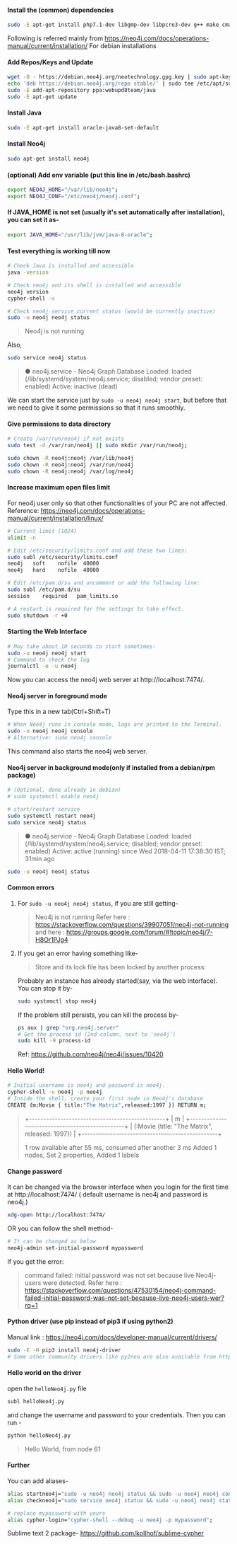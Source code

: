 #### Install the (common) dependencies
```bash
sudo -E apt-get install php7.1-dev libgmp-dev libpcre3-dev g++ make cmake libssl-dev openssl
```
Following is referred mainly from https://neo4j.com/docs/operations-manual/current/installation/
For debian installations

#### Add Repos/Keys and Update
```bash
wget -O - https://debian.neo4j.org/neotechnology.gpg.key | sudo apt-key add -
echo 'deb https://debian.neo4j.org/repo stable/' | sudo tee /etc/apt/sources.list.d/neo4j.list
sudo -E add-apt-repository ppa:webupd8team/java
sudo -E apt-get update 
```

#### Install Java
```bash
sudo -E apt-get install oracle-java8-set-default
```

#### Install Neo4j
```bash
sudo apt-get install neo4j
```

#### (optional) Add env variable (put this line in /etc/bash.bashrc)
```bash
export NEO4J_HOME="/var/lib/neo4j";
export NEO4J_CONF="/etc/neo4j/neo4j.conf";

```

#### If JAVA_HOME is not set (usually it's set automatically after installation), you can set it as-
```bash
export JAVA_HOME="/usr/lib/jvm/java-8-oracle";
```

#### Test everything is working till now
```bash
# Check Java is installed and accessible
java -version

# Check neo4j and its shell is installed and accessible
neo4j version
cypher-shell -v

# Check neo4j service current status (would be currently inactive)
sudo -u neo4j neo4j status
```
> Neo4j is not running

Also,
```bash
sudo service neo4j status
```
> ● neo4j.service - Neo4j Graph Database
>    Loaded: loaded (/lib/systemd/system/neo4j.service; disabled; vendor preset: enabled)
>    Active: inactive (dead)

We can start the service just by `sudo -u neo4j neo4j start`, but before that we need to give it some permissions so that it runs smoothly.


#### Give permissions to data directory
```bash
# Create /var/run/neo4j if not exists
sudo test -d /var/run/neo4j || sudo mkdir /var/run/neo4j;

sudo chown -R neo4j:neo4j /var/lib/neo4j
sudo chown -R neo4j:neo4j /var/run/neo4j
sudo chown -R neo4j:neo4j /var/log/neo4j

```
#### Increase maximum open files limit
For neo4j user only so that other functionalities of your PC are not affected.
Reference: https://neo4j.com/docs/operations-manual/current/installation/linux/
```bash
# Current limit (1024)
ulimit -n

# Edit /etc/security/limits.conf and add these two lines:
sudo subl /etc/security/limits.conf
neo4j   soft    nofile  40000
neo4j   hard    nofile  40000

# Edit /etc/pam.d/su and uncomment or add the following line:
sudo subl /etc/pam.d/su
session    required   pam_limits.so

# A restart is required for the settings to take effect.
sudo shutdown -r +0
```

#### Starting the Web Interface
```bash
# May take about 10 seconds to start sometimes-
sudo -u neo4j neo4j start
# Command to check the log 
journalctl -e -u neo4j
```
Now you can access the neo4j web server at http://localhost:7474/.

#### Neo4j server in foreground mode
Type this in a new tab(Ctrl+Shift+T) 
```bash
# When Neo4j runs in console mode, logs are printed to the Terminal.
sudo -u neo4j neo4j console
# Alternative: sudo neo4j console 
```
This command also starts the neo4j web server.


#### Neo4j server in background mode(only if installed from a debian/rpm package)
```bash
# (Optional, done already in debian) 
# sudo systemctl enable neo4j

# start/restart service
sudo systemctl restart neo4j
sudo service neo4j status
```
> ● neo4j.service - Neo4j Graph Database
>    Loaded: loaded (/lib/systemd/system/neo4j.service; disabled; vendor preset: enabled)
>    Active: active (running) since Wed 2018-04-11 17:38:30 IST; 31min ago

```bash
sudo -u neo4j neo4j status
```

#### Common errors
1. For `sudo -u neo4j neo4j status`, if you are still getting-
	> Neo4j is not running
	Refer here : https://stackoverflow.com/questions/39907051/neo4j-not-running
	and here : https://groups.google.com/forum/#!topic/neo4j/7-H8Or1PJg4

2. If you get an error having something like-
	>  Store and its lock file has been locked by another process: 

	Probably an instance has already started(say, via the web interface). You can stop it by-
	```bash
	sudo systemctl stop neo4j
	```
	If the problem still persists, you can kill the process by-
	```bash
	ps aux | grep "org.neo4j.server"
	# Get the process id (2nd column, next to 'neo4j')
	sudo kill -9 process-id
	```
	Ref: https://github.com/neo4j/neo4j/issues/10420



#### Hello World!
```bash
# Initial username is neo4j and password is neo4j.
cypher-shell -u neo4j -p neo4j
# Inside the shell, create your first node in Neo4j's database
CREATE (m:Movie { title:"The Matrix",released:1997 }) RETURN m;
```
> +------------------------------------------------+
> | m                                              |
> +------------------------------------------------+
> | (:Movie {title: "The Matrix", released: 1997}) |
> +------------------------------------------------+
> 
> 1 row available after 55 ms, consumed after another 3 ms
> Added 1 nodes, Set 2 properties, Added 1 labels


#### Change password
It can be changed via the browser interface when you login for the first time at http://localhost:7474/ ( default username is neo4j and password is neo4j.)
```bash
xdg-open http://localhost:7474/
```

OR you can follow the shell method-
```bash
# It can be changed as below
neo4j-admin set-initial-password mypassword
```
If you get the error:
> command failed: initial password was not set because live Neo4j-users were detected.
Refer here : https://stackoverflow.com/questions/47530154/neo4j-command-failed-initial-password-was-not-set-because-live-neo4j-users-wer?rq=1


#### Python driver (use pip instead of pip3 if using python2)
Manual link : https://neo4j.com/docs/developer-manual/current/drivers/
```bash
sudo -E -H pip3 install neo4j-driver
# Some other community drivers like py2neo are also available from https://neo4j.com/developer/python/
```

#### Hello world on the driver
open the `helloNeo4j.py` file 
```bash
subl helloNeo4j.py 
```
and change the username and password to your credentials.
Then you can run -
```bash
python helloNeo4j.py 
```
> Hello World, from node 61


#### Further 
You can add aliases-
```bash
alias startneo4j="sudo -u neo4j neo4j status && sudo -u neo4j neo4j console";
alias checkneo4j="sudo service neo4j status && sudo -u neo4j neo4j status";

# replace mypassword with yours
alias cypher-login="cypher-shell --debug -u neo4j -p mypassword";
```
Sublime text 2 package-
https://github.com/kollhof/sublime-cypher